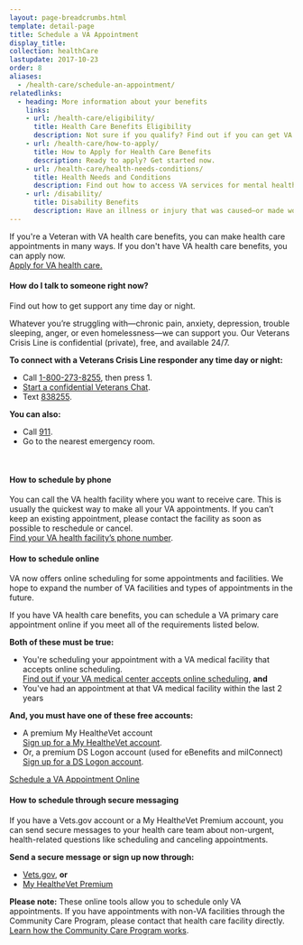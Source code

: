 ```yaml
---
layout: page-breadcrumbs.html
template: detail-page
title: Schedule a VA Appointment
display_title:
collection: healthCare
lastupdate: 2017-10-23
order: 8
aliases:
  - /health-care/schedule-an-appointment/
relatedlinks:
  - heading: More information about your benefits
    links:
    - url: /health-care/eligibility/
      title: Health Care Benefits Eligibility
      description: Not sure if you qualify? Find out if you can get VA health care benefits.
    - url: /health-care/how-to-apply/
      title: How to Apply for Health Care Benefits
      description: Ready to apply? Get started now.
    - url: /health-care/health-needs-conditions/
      title: Health Needs and Conditions
      description: Find out how to access VA services for mental health, women’s health, and other specific needs.
    - url: /disability/
      title: Disability Benefits
      description: Have an illness or injury that was caused—or made worse—by your active-duty service? Find out if you can get disability compensation (monthly payments) from VA.
---
```


<div itemscope itemtype ="http://schema.org/HowTo">
<div class="va-introtext" itemprop="description">

If you're a Veteran with VA health care benefits, you can make health care appointments in many ways. If you don't have VA health care benefits, you can apply now.<br>
<a href='/health-care/how-to-apply/'>Apply for VA health care.</a>
</div>


<div class="usa-alert usa-alert-warning">
 <div class="usa-alert-body">
    <h4 class="usa-alert-title">How do I talk to someone right now?</h4>
    <a id="crisis-expander-link">Find out how to get support any time day or night.</a></h4>
    <div id="crisis-expander-content" class="expander-content expander-content-closed">
      <div class="expander-content-inner usa-alert-text">
        <p>Whatever you’re struggling with—chronic pain, anxiety, depression, trouble sleeping, anger, or even homelessness—we can support you. Our Veterans Crisis Line is confidential (private), free, and available 24/7.</p>
        <p><strong>To connect with a Veterans Crisis Line responder any time day or night:</strong></p>
        <ul>
             <li>Call <a href="tel:+1-800-273-8255">1-800-273-8255</a>, then press 1.</li>
          <li><a href="https://www.veteranscrisisline.net/ChatTermsOfService.aspx?account=Veterans%20Chat/">Start a confidential Veterans Chat</a>.</li>
           <li>Text <a href="sms:838255">838255</a>.</li>
           </ul>
            <p><strong>You can also:</strong></p>
           <ul>
             <li>Call <a href="tel:911">911</a>.</li>
          <li>Go to the nearest emergency room.</li>
        </ul>
      </div>
     </div>
 </div>
</div>

<br>

<div itemprop="steps" itemscope itemtype ="http://schema.org/HowToSection">


<h4 itemprop="name">How to schedule by phone</h4>

<div itemprop="itemListElement">

You can call the VA health facility where you want to receive care. This is usually the quickest way to make all your VA appointments. If you can’t keep an existing appointment, please contact the facility as soon as possible to reschedule or cancel. <br>
[Find your VA health facility’s phone number](/facilities).
</div>
</div>

<div itemprop="steps" itemscope itemtype ="http://schema.org/HowToSection">

<h4 itemprop="name">How to schedule online</h4>

<div itemprop="itemListElement">

VA now offers online scheduling for some appointments and facilities. We hope to expand the number of VA facilities and types of appointments in the future.

If you have VA health care benefits, you can schedule a VA primary care appointment online if you meet all of the requirements listed below.

**Both of these must be true:**

- You're scheduling your appointment with a VA medical facility that accepts online scheduling.<br>
[Find out if your VA medical center accepts online scheduling](https://www.myhealth.va.gov/mhv-portal-web/web/myhealthevet/keeping-up-with-all-your-va-appointments#facility-list), **and**
- You've had an appointment at that VA medical facility within the last 2 years

**And, you must have one of these free accounts:**
- A premium My Health<em>e</em>Vet account <br>
[Sign up for a My Health*e*Vet account](https://www.myhealth.va.gov/mhv-portal-web/web/myhealthevet/upgrading-your-my-healthevet-account-through-in-person-or-online-authentication). <br>
- Or, a premium DS Logon account (used for eBenefits and milConnect) <br>
[Sign up for a DS Logon account](https://mobile.va.gov/dslogon).

<div>
  <a class="usa-button-primary va-button-primary" href="https://veteran.mobile.va.gov/var/v4/">Schedule a VA Appointment Online</a>
</div>
</div>
</div>

<div itemprop="steps" itemscope itemtype ="http://schema.org/HowToSection">

<h4 itemprop="name">How to schedule through secure messaging</h4>

<div itemprop="itemListElement">

If you have a Vets.gov account or a My Health*e*Vet Premium account, you can send secure messages to your health care team about non-urgent, health-related questions like scheduling and canceling appointments.

**Send a secure message or sign up now through:**
- [Vets.gov](/?next=%2Fhealth-care%2Fmessaging), **or** <br>
- [My Health*e*Vet Premium](https://www.myhealth.va.gov/mhv-portal-web/web/myhealthevet/upgrading-your-my-healthevet-account-through-in-person-or-online-authentication)

**Please note:** These online tools allow you to schedule only VA appointments. If you have appointments with non-VA facilities through the Community Care Program, please contact that health care facility directly.<br>
[Learn how the Community Care Program works](https://www.va.gov/COMMUNITYCARE/index.asp).

</div>
</div>
</div> <!-- closes overall FAQ -->
<br>

<script type="text/javascript">

  // Toggle the expandable crisis info
  document.getElementById('crisis-expander-link')
    .addEventListener('click', function () {
      var ariaExpandedValue = this.getAttribute('aria-expanded') === 'false'
                                                                     ? 'true'
                                                                     : 'false';

      document.getElementById('crisis-expander-content')
        .classList
        .toggle('expander-content-closed');

      this.setAttribute('aria-expanded', ariaExpandedValue);
    });
</script>
